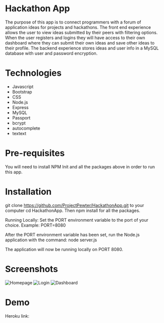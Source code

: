 # Hackathon App
The purpose of this app is to connect programmers with a forum of application ideas for projects and hackathons. The front end experience allows the user to view ideas submitted by their peers with filtering options. When the user registers and logins they will have access to their own dashboard where they can submit their own ideas and save other ideas to their profile. The backend experience stores ideas and user info in a MySQL database with user and password encryption. 

# Technologies
* Javascript
* Bootstrap
* CSS
* Node.js
* Express
* MySQL
* Passport
* bcrypt
* autocomplete
* textext

# Pre-requisites
You will need to install NPM Init and all the packages above in order to run this app.

# Installation

git clone https://github.com/ProjectPewter/HackathonApp.git to your computer cd HackathonApp. Then npm install for all the packages.

Running Locally: Set the PORT environment variable to the port of your choice. Example: PORT=8080

After the PORT environment variable has been set, run the Node.js application with the command: node server.js

The application will now be running locally on PORT 8080.

# Screenshots
![Homepage](/assets/images/homepage.png)
![Login](/assets/images/login.png)
![Dashboard](/assets/images/dashboard.png)

# Demo
Heroku link: 
